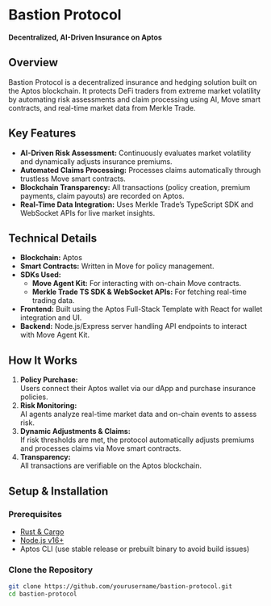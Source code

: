 # Bastion Protocol

**Decentralized, AI-Driven Insurance on Aptos**

## Overview

Bastion Protocol is a decentralized insurance and hedging solution built on the Aptos blockchain. It protects DeFi traders from extreme market volatility by automating risk assessments and claim processing using AI, Move smart contracts, and real-time market data from Merkle Trade.

## Key Features

- **AI-Driven Risk Assessment:** Continuously evaluates market volatility and dynamically adjusts insurance premiums.
- **Automated Claims Processing:** Processes claims automatically through trustless Move smart contracts.
- **Blockchain Transparency:** All transactions (policy creation, premium payments, claim payouts) are recorded on Aptos.
- **Real-Time Data Integration:** Uses Merkle Trade’s TypeScript SDK and WebSocket APIs for live market insights.

## Technical Details

- **Blockchain:** Aptos
- **Smart Contracts:** Written in Move for policy management.
- **SDKs Used:**
  - **Move Agent Kit:** For interacting with on-chain Move contracts.
  - **Merkle Trade TS SDK & WebSocket APIs:** For fetching real-time trading data.
- **Frontend:** Built using the Aptos Full-Stack Template with React for wallet integration and UI.
- **Backend:** Node.js/Express server handling API endpoints to interact with Move Agent Kit.

## How It Works

1. **Policy Purchase:**  
   Users connect their Aptos wallet via our dApp and purchase insurance policies.
2. **Risk Monitoring:**  
   AI agents analyze real-time market data and on-chain events to assess risk.
3. **Dynamic Adjustments & Claims:**  
   If risk thresholds are met, the protocol automatically adjusts premiums and processes claims via Move smart contracts.
4. **Transparency:**  
   All transactions are verifiable on the Aptos blockchain.

## Setup & Installation

### Prerequisites

- [Rust & Cargo](https://rustup.rs/)
- [Node.js v16+](https://nodejs.org/)
- Aptos CLI (use stable release or prebuilt binary to avoid build issues)

### Clone the Repository

```bash
git clone https://github.com/yourusername/bastion-protocol.git
cd bastion-protocol
